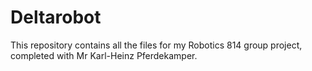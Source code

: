 # Deltarobot
This repository contains all the files for my Robotics 814 group project, completed with Mr Karl-Heinz Pferdekamper.
